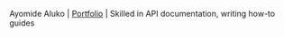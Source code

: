 Ayomide Aluko | [Portfolio](https://oxayomide.hashnode.dev) | Skilled in API documentation, writing how-to guides